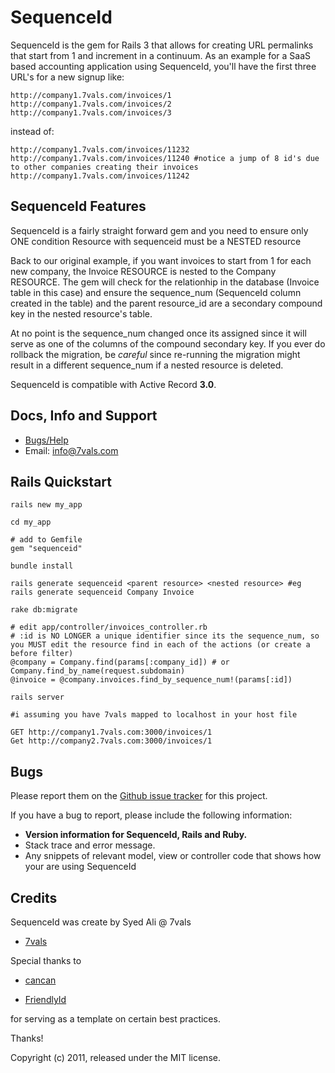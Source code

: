 # SequenceId

SequenceId is the gem for Rails 3 that allows for creating URL permalinks that start from 1 and increment in a continuum. 
As an example for a SaaS based accounting application using SequenceId, you'll have the first three URL's for a new signup like:

    http://company1.7vals.com/invoices/1
    http://company1.7vals.com/invoices/2
    http://company1.7vals.com/invoices/3

instead of:

    http://company1.7vals.com/invoices/11232
    http://company1.7vals.com/invoices/11240 #notice a jump of 8 id's due to other companies creating their invoices
    http://company1.7vals.com/invoices/11242

## SequenceId Features

SequenceId is a fairly straight forward gem and you need to ensure only ONE condition
    Resource with sequenceid must be a NESTED resource

Back to our original example, if you want invoices to start from 1 for each new company, the Invoice RESOURCE is nested to the Company RESOURCE. The gem will check for the relationhip in the database (Invoice table in this case) and ensure the sequence_num (SequenceId column created in the table)  and the parent resource_id are a secondary compound key in the nested resource's table. 

At no point is the sequence_num changed once its assigned since it will serve as one of the columns of the compound secondary key. If you ever do rollback the migration, be *careful* since re-running the migration might result in a different sequence_num if a nested resource is deleted.

SequenceId is compatible with Active Record  **3.0**.

## Docs, Info and Support

* [Bugs/Help](https://groups.google.com/group/sequenceid)
* Email: info@7vals.com 

## Rails Quickstart

    rails new my_app

    cd my_app

    # add to Gemfile
    gem "sequenceid"

    bundle install

    rails generate sequenceid <parent resource> <nested resource> #eg rails generate sequenceid Company Invoice 

    rake db:migrate

    # edit app/controller/invoices_controller.rb
    # :id is NO LONGER a unique identifier since its the sequence_num, so you MUST edit the resource find in each of the actions (or create a before filter)
    @company = Company.find(params[:company_id]) # or Company.find_by_name(request.subdomain)
    @invoice = @company.invoices.find_by_sequence_num!(params[:id])

    rails server

    #i assuming you have 7vals mapped to localhost in your host file

    GET http://company1.7vals.com:3000/invoices/1
    Get http://company2.7vals.com:3000/invoices/1

## Bugs

Please report them on the [Github issue tracker](http://github.com/alisyed/sequenceid/issues)
for this project.

If you have a bug to report, please include the following information:

* **Version information for SequenceId, Rails and Ruby.**
* Stack trace and error message.
* Any snippets of relevant model, view or controller code that shows how your
  are using SequenceId

## Credits

SequenceId was create by Syed Ali @ 7vals 

*   [7vals](http://www.7vals.com)

Special thanks to

*   [cancan](https://github.com/ryanb/cancan)

*   [FriendlyId](https://github.com/norman/friendly_id)

for serving as a template on certain best practices.

Thanks!

Copyright (c) 2011, released under the MIT license.
